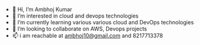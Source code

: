 - 👋 Hi, I’m Ambhoj Kumar 
- 👀 I’m interested in cloud and devops technologies 
- 🌱 I’m currently learning various various cloud and DevOps technologies
- 💞️ I’m looking to collaborate on AWS, Devops projects 
- 📫 i am reachable at ambhoj10@gmail.com and 8217713378

<!---
ambhoj10/ambhoj10 is a ✨ special ✨ repository because its `README.md` (this file) appears on your GitHub profile.
You can click the Preview link to take a look at your changes.
--->

